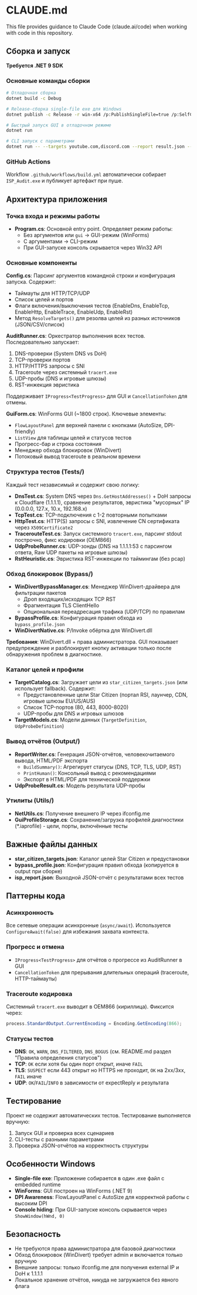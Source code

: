 # CLAUDE.md

This file provides guidance to Claude Code (claude.ai/code) when working with code in this repository.

## Сборка и запуск

**Требуется .NET 9 SDK**

### Основные команды сборки
```bash
# Отладочная сборка
dotnet build -c Debug

# Release-сборка single-file exe для Windows
dotnet publish -c Release -r win-x64 /p:PublishSingleFile=true /p:SelfContained=true /p:PublishTrimmed=false -o ./publish

# Быстрый запуск GUI в отладочном режиме
dotnet run

# CLI запуск с параметрами
dotnet run -- --targets youtube.com,discord.com --report result.json --verbose
```

### GitHub Actions
Workflow `.github/workflows/build.yml` автоматически собирает `ISP_Audit.exe` и публикует артефакт при пуше.

## Архитектура приложения

### Точка входа и режимы работы
- **Program.cs**: Основной entry point. Определяет режим работы:
  - Без аргументов или `gui` → GUI-режим (WinForms)
  - С аргументами → CLI-режим
  - При GUI-запуске консоль скрывается через Win32 API

### Основные компоненты

**Config.cs**: Парсинг аргументов командной строки и конфигурация запуска. Содержит:
- Таймауты для HTTP/TCP/UDP
- Список целей и портов
- Флаги включения/выключения тестов (EnableDns, EnableTcp, EnableHttp, EnableTrace, EnableUdp, EnableRst)
- Метод `ResolveTargets()` для резолва целей из разных источников (JSON/CSV/список)

**AuditRunner.cs**: Оркестратор выполнения всех тестов. Последовательно запускает:
1. DNS-проверки (System DNS vs DoH)
2. TCP-проверки портов
3. HTTP/HTTPS запросы с SNI
4. Traceroute через системный `tracert.exe`
5. UDP-пробы (DNS и игровые шлюзы)
6. RST-инжекция эвристика

Поддерживает `IProgress<TestProgress>` для GUI и `CancellationToken` для отмены.

**GuiForm.cs**: WinForms GUI (~1800 строк). Ключевые элементы:
- `FlowLayoutPanel` для верхней панели с кнопками (AutoSize, DPI-friendly)
- `ListView` для таблицы целей и статусов тестов
- Прогресс-бар и строка состояния
- Менеджер обхода блокировок (WinDivert)
- Потоковый вывод traceroute в реальном времени

### Структура тестов (Tests/)
Каждый тест независимый и содержит свою логику:
- **DnsTest.cs**: System DNS через `Dns.GetHostAddresses()` + DoH запросы к Cloudflare (1.1.1.1), сравнение результатов, эвристика "мусорных" IP (0.0.0.0, 127.x, 10.x, 192.168.x)
- **TcpTest.cs**: TCP-подключения с 1-2 повторными попытками
- **HttpTest.cs**: HTTP(S) запросы с SNI, извлечение CN сертификата через `X509Certificate2`
- **TracerouteTest.cs**: Запуск системного `tracert.exe`, парсинг stdout построчно, фикс кодировки (OEM866)
- **UdpProbeRunner.cs**: UDP-зонды (DNS на 1.1.1.1:53 с парсингом ответа, Raw UDP пакеты на игровые шлюзы)
- **RstHeuristic.cs**: Эвристика RST-инжекции по таймингам (без pcap)

### Обход блокировок (Bypass/)
- **WinDivertBypassManager.cs**: Менеджер WinDivert-драйвера для фильтрации пакетов
  - Дроп входящих/исходящих TCP RST
  - Фрагментация TLS ClientHello
  - Опциональная переадресация трафика (UDP/TCP) по правилам
- **BypassProfile.cs**: Конфигурация правил обхода из `bypass_profile.json`
- **WinDivertNative.cs**: P/Invoke обёртка для WinDivert.dll

**Требования**: WinDivert.dll + права администратора. GUI показывает предупреждение и разблокирует кнопку активации только после обнаружения проблем в диагностике.

### Каталог целей и профили
- **TargetCatalog.cs**: Загружает цели из `star_citizen_targets.json` (или использует fallback). Содержит:
  - Предустановленные цели Star Citizen (портал RSI, лаунчер, CDN, игровые шлюзы EU/US/AUS)
  - Список TCP-портов (80, 443, 8000-8020)
  - UDP-пробы для DNS и игровых шлюзов
- **TargetModels.cs**: Модели данных (`TargetDefinition`, `UdpProbeDefinition`)

### Вывод отчётов (Output/)
- **ReportWriter.cs**: Генерация JSON-отчётов, человекочитаемого вывода, HTML/PDF экспорта
  - `BuildSummary()`: Агрегирует статусы (DNS, TCP, TLS, UDP, RST)
  - `PrintHuman()`: Консольный вывод с рекомендациями
  - Экспорт в HTML/PDF для технической поддержки
- **UdpProbeResult.cs**: Модель результата UDP-пробы

### Утилиты (Utils/)
- **NetUtils.cs**: Получение внешнего IP через ifconfig.me
- **GuiProfileStorage.cs**: Сохранение/загрузка профилей диагностики (*.iaprofile) - цели, порты, включённые тесты

## Важные файлы данных

- **star_citizen_targets.json**: Каталог целей Star Citizen и предустановки
- **bypass_profile.json**: Конфигурация правил обхода (копируется в output при сборке)
- **isp_report.json**: Выходной JSON-отчёт с результатами всех тестов

## Паттерны кода

### Асинхронность
Все сетевые операции асинхронные (`async/await`). Используется `ConfigureAwait(false)` для избежания захвата контекста.

### Прогресс и отмена
- `IProgress<TestProgress>` для отчётов о прогрессе из AuditRunner в GUI
- `CancellationToken` для прерывания длительных операций (traceroute, HTTP-таймауты)

### Traceroute кодировка
Системный `tracert.exe` выводит в OEM866 (кириллица). Фиксится через:
```csharp
process.StandardOutput.CurrentEncoding = Encoding.GetEncoding(866);
```

### Статусы тестов
- **DNS**: `OK`, `WARN`, `DNS_FILTERED`, `DNS_BOGUS` (см. README.md раздел "Правила определения статусов")
- **TCP**: `OK` если хотя бы один порт открыт, иначе `FAIL`
- **TLS**: `SUSPECT` если 443 открыт но HTTPS не проходит, `OK` на 2xx/3xx, `FAIL` иначе
- **UDP**: `OK`/`FAIL`/`INFO` в зависимости от expectReply и результата

## Тестирование

Проект не содержит автоматических тестов. Тестирование выполняется вручную:
1. Запуск GUI и проверка всех сценариев
2. CLI-тесты с разными параметрами
3. Проверка JSON-отчётов на корректность структуры

## Особенности Windows

- **Single-file exe**: Приложение собирается в один .exe файл с embedded runtime
- **WinForms**: GUI построен на WinForms (.NET 9)
- **DPI Awareness**: FlowLayoutPanel с AutoSize для корректной работы с высоким DPI
- **Console hiding**: При GUI-запуске консоль скрывается через `ShowWindow(hWnd, 0)`

## Безопасность

- Не требуются права администратора для базовой диагностики
- Обход блокировок (WinDivert) требует admin и включается только вручную
- Внешние запросы: только ifconfig.me для получения external IP и DoH к 1.1.1.1
- Локальное хранение отчётов, никуда не загружается без явного флага
